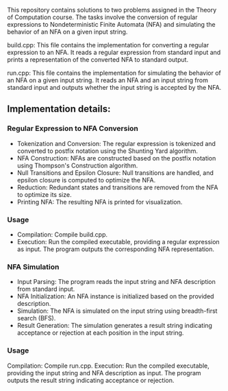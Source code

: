 This repository contains solutions to two problems assigned in the Theory of Computation course. The tasks involve the conversion of regular expressions to Nondeterministic Finite Automata (NFA) and simulating the behavior of an NFA on a given input string.

build.cpp: This file contains the implementation for converting a regular expression to an NFA. It reads a regular expression from standard input and prints a representation of the converted NFA to standard output.

run.cpp: This file contains the implementation for simulating the behavior of an NFA on a given input string. It reads an NFA and an input string from standard input and outputs whether the input string is accepted by the NFA.

## Implementation details:

### Regular Expression to NFA Conversion
- Tokenization and Conversion: The regular expression is tokenized and converted to postfix notation using the Shunting Yard algorithm.
- NFA Construction: NFAs are constructed based on the postfix notation using Thompson's Construction algorithm.
- Null Transitions and Epsilon Closure: Null transitions are handled, and epsilon closure is computed to optimize the NFA.
- Reduction: Redundant states and transitions are removed from the NFA to optimize its size.
- Printing NFA: The resulting NFA is printed for visualization.

### Usage
- Compilation: Compile build.cpp.
- Execution: Run the compiled executable, providing a regular expression as input. The program outputs the corresponding NFA representation.


### NFA Simulation
- Input Parsing: The program reads the input string and NFA description from standard input.
- NFA Initialization: An NFA instance is initialized based on the provided description.
- Simulation: The NFA is simulated on the input string using breadth-first search (BFS).
- Result Generation: The simulation generates a result string indicating acceptance or rejection at each position in the input string.
### Usage
Compilation: Compile run.cpp.
Execution: Run the compiled executable, providing the input string and NFA description as input. The program outputs the result string indicating acceptance or rejection.

